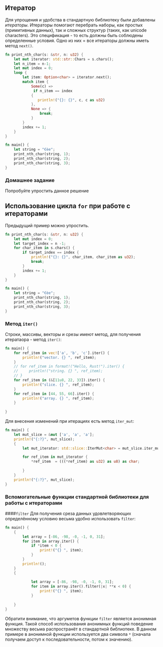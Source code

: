 ## Итератор
Для упрощения и удобства в стандартную библиотеку были добавлены *итераторы*. Итераторы помогают перебрать наборы, 
как простых (примитивных данных), так и сложных структур (таких, как unicode characters). Это спецификация - то есть должны
быть соблюдены определенные условия. Одно из них = все итераторы должны иметь метод `next()`.

```rust
fn print_nth_char(s: &str, n: u32) {
    let mut iterator: std::str::Chars = s.chars();
    let n_item = n-1;
    let mut index = 0;
    loop {
        let item: Option<char> = iterator.next();
        match item {
            Some(c) => 
             if n_item == index
            {
               println!("{}: {}", c, c as u32)
            },
            None => {
                break;
            }
        }
        index += 1;
    }
}

fn main() {
    let string = "€èe";
    print_nth_char(string, 1);
    print_nth_char(string, 2);
    print_nth_char(string, 3);
}
```

### Домашнее задание
Попробуйте упростить данное решение

## Использование цикла `for` при работе с итераторами
Предыдущий пример можно упростить.
```rust
fn print_nth_char(s: &str, n: u32) {
    let mut index = 0;
    let target_index = n -1;
    for char_item in s.chars() {
        if target_index == index {
            println!("{}: {}", char_item, char_item as u32);
            break;
        }
        index += 1;
    }
}

fn main() {
    let string = "€èe";
    print_nth_char(string, 1);
    print_nth_char(string, 2);
    print_nth_char(string, 3);
}
```

### Метод `iter()`
Строки, массивы, векторы и срезы имеют метод, для получения итератаора - метод `iter()`:
```rust
fn main() {
    for ref_item in vec!['a', 'b', 'c'].iter() {
        println!("vector. {} ", ref_item);
    }
    // for ref_item in format!("Hello, Rust!").iter() {
    //     println!("string. {} ", ref_item);
    // }
    for ref_item in (&[11u8, 22, 33]).iter() {
        println!("slice. {} ", ref_item);
    }
    for ref_item in [44, 55, 66].iter() {
        println!("array. {} ", ref_item);
    }
    
}
```

Для внесения изменений при итерациях есть метод `iter_mut`:
```rust
fn main() {
    let mut_slice = &mut ['a', 'a', 'a'];
    println!("{:?}", mut_slice);
    {
        let mut_iterator: std::slice::IterMut<char> = mut_slice.iter_mut();

        for ref_item in mut_iterator {
            *ref_item  = (((*ref_item) as u32) as u8) as char;
            
        }
    }
    println!("{:?}", mut_slice);
}

```
### Вспомогательные функции стандартной библиотеки для работы с итераторами
####`filter`
Для получения среза данных удовлетворяющих определённому условию весьма удобно использовать `filter`:

```rust
fn main() {
    {
        let array = [-86, -98, -0, -1, 0, 31];
        for item in array.iter() {
            if *item < 0 {
                print!("{} ", item);
            }
        }
        println!();
    }
    {
        
            let array = [-86, -98, -0, -1, 0, 31];
            for item in array.iter().filter(|x| **x < 0) {
                print!("{} ", item);
            }
       
    }
}

```
Обратити внимание, что аргуметов функции `filter` является анонимная функция. Такой способ использования анонимных функций 
поведение множеству весьма распространёт в стандартной библиотеке. 
В данном примере в анонимной функции используется два символа `*` (сначала получаем доступ к последовательности, потом к значению).


